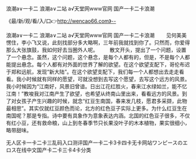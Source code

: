 浪潮a∨一卡二
浪潮a∨二站
а√天堂网www官网
国产一卡二卡浪潮


《最/新/观/看/入/口👉http://wencao66.com》--

浪潮a∨一卡二
浪潮a∨二站
а√天堂网www官网
国产一卡二卡浪潮
　　见何美美愣住，李小飞又说，此刻找部分多大略啊，三年前我就找到你了。只然而，你爱得那么大张旗鼓，我如何好去当圈外人呢。
　　散文开头，提出了一个问题，设置了一个悬念。虽然，这个问题，这个悬念，是每个人都有的，但是，不是每个人都能提出悬念。每个人都有对外面的世界了解的欲望。在这个欲望支配下，哥伦布迟于郑和远航，发现“新大陆”。在这个欲望支配下，我们每一个人都想出去走走看看。我小时候就有同样的愿望，可就没想到去写这个愿望，去写这个远方的风景。我小时候因为“江南好，风景旧曾谙。日出江花红胜火，春来江水绿如兰，能不忆江南！”教唆我对江南产生了欲望，也希望从终南山里出来，看看远方的风景。到了对女孩子产生兴趣的时候，就念“红豆生南国，春来发几枝，愿君多采撷，此物最相思”。其实仅就红豆颜色而论，北方的红色豆子实际上更多。为什么红豆生在南国呢？那是专指。诗中要有具象作为意象表达内涵。北国的红色豆子很多，不仅有红小豆，还有救命粮，山上到冬春季节只长果没叶子的木本植物，果实很细小，略带甜味。





无人区卡一卡二卡三乱码入口测评国产一卡二卡3卡四卡无卡网站ワンピースのエロス在线中文国产卡二卡三卡4卡分类
